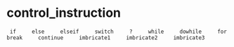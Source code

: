 # control_instruction
     if     else     elseif     switch     ?     while     dowhile     for     break     continue     imbricate1     imbricate2     imbricate3
